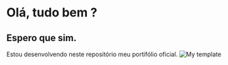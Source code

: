 # Olá, tudo bem ?
## Espero que sim.

Estou desenvolvendo neste repositório meu portifólio oficial.
<img src="https://drive.google.com/file/d/1y6a4OtrVB6muMGrDrB-DmEBfUDJOLQ-T/view" alt="My template"/>
